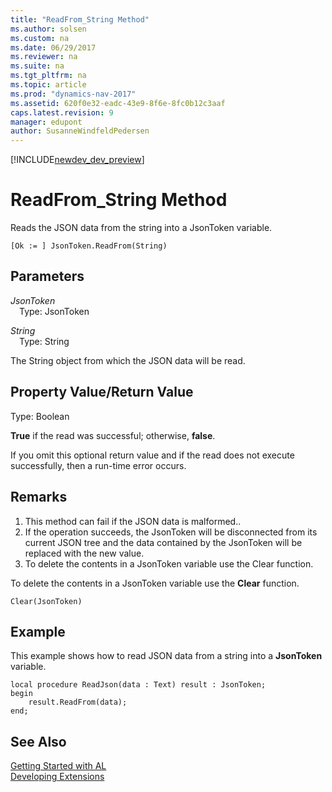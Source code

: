 ```yaml
---
title: "ReadFrom_String Method"
ms.author: solsen
ms.custom: na
ms.date: 06/29/2017
ms.reviewer: na
ms.suite: na
ms.tgt_pltfrm: na
ms.topic: article
ms.prod: "dynamics-nav-2017"
ms.assetid: 620f0e32-eadc-43e9-8f6e-8fc0b12c3aaf
caps.latest.revision: 9
manager: edupont
author: SusanneWindfeldPedersen
---
```


[!INCLUDE[newdev_dev_preview](../includes/newdev_dev_preview.md)]

# ReadFrom_String Method
Reads the JSON data from the string into a JsonToken variable.

```
[Ok := ] JsonToken.ReadFrom(String)
```

## Parameters
*JsonToken*  
&emsp;Type: JsonToken

*String*  
&emsp;Type: String

The String object from which the JSON data will be read.

## Property Value/Return Value
Type: Boolean

**True** if the read was successful; otherwise, **false**.

If you omit this optional return value and if the read does not execute successfully, then a run-time error occurs.

## Remarks
1. This method can fail if the JSON data is malformed..
2. If the operation succeeds, the JsonToken will be disconnected from its current JSON tree and the data contained by the JsonToken will be replaced with the new value.
3. To delete the contents in a JsonToken variable use the Clear function.

To delete the contents in a JsonToken variable use the **Clear** function.

```
Clear(JsonToken)
```

## Example
This example shows how to read JSON data from a string into a **JsonToken** variable.

```
local procedure ReadJson(data : Text) result : JsonToken;
begin
    result.ReadFrom(data);    
end;

```

## See Also
[Getting Started with AL](../devenv-get-started.md)  
[Developing Extensions](../devenv-dev-overview.md)
